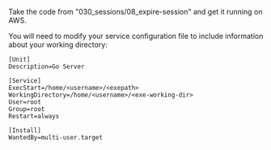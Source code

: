 Take the code from "030_sessions/08_expire-session" and get it running on AWS.

You will need to modify your service configuration file to include information about your working directory:

```
[Unit]
Description=Go Server

[Service]
ExecStart=/home/<username>/<exepath>
WorkingDirectory=/home/<username>/<exe-working-dir>
User=root
Group=root
Restart=always

[Install]
WantedBy=multi-user.target
```